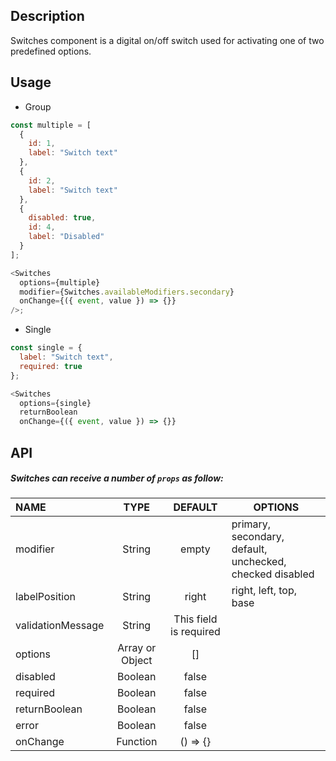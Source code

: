 ## Description

Switches component is a digital on/off switch used for activating one of two predefined options.

## Usage

- Group

```js
const multiple = [
  {
    id: 1,
    label: "Switch text"
  },
  {
    id: 2,
    label: "Switch text"
  },
  {
    disabled: true,
    id: 4,
    label: "Disabled"
  }
];

<Switches
  options={multiple}
  modifier={Switches.availableModifiers.secondary}
  onChange={({ event, value }) => {}}
/>;
```

- Single

```js
const single = {
  label: "Switch text",
  required: true
};

<Switches
  options={single}
  returnBoolean
  onChange={({ event, value }) => {}}
```

## API

##### Switches can receive a number of `props` as follow:

| NAME              |      TYPE       |        DEFAULT         | OPTIONS                                                  |
| :---------------- | :-------------: | :--------------------: | -------------------------------------------------------- |
| modifier          |     String      |         empty          | primary, secondary, default, unchecked, checked disabled |
| labelPosition     |     String      |         right          | right, left, top, base                                   |
| validationMessage |     String      | This field is required |
| options           | Array or Object |           []           |
| disabled          |     Boolean     |         false          |
| required          |     Boolean     |         false          |
| returnBoolean     |     Boolean     |         false          |
| error             |     Boolean     |         false          |
| onChange          |    Function     |        () => {}        |
